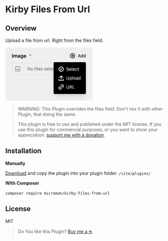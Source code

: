 # Kirby Files From Url

## Overview

Upload a file from url. Right from the files field.

![Files From Url](./.github/screenshot.png)

> WARNING: This Plugin overrides the files field. Don't mix it with other Plugin, that doing the same.

> This plugin is free to use and published under the MIT license. If you use this plugin for commercial purposes, or you want to show your appreciation. [support me with a donation](https://www.paypal.com/donate/?hosted_button_id=9F58LDZYW763W).

## Installation

**Manually**

[Download](https://github.com/youngcut/kirby-files-from-url) and copy the plugin into your plugin folder: `/site/plugins/`

**With Composer**

`composer require microman/kirby-files-from-url`

## License

MIT

> Do You like this Plugin? [Buy me a ☕️](https://www.paypal.com/donate/?hosted_button_id=9F58LDZYW763W)